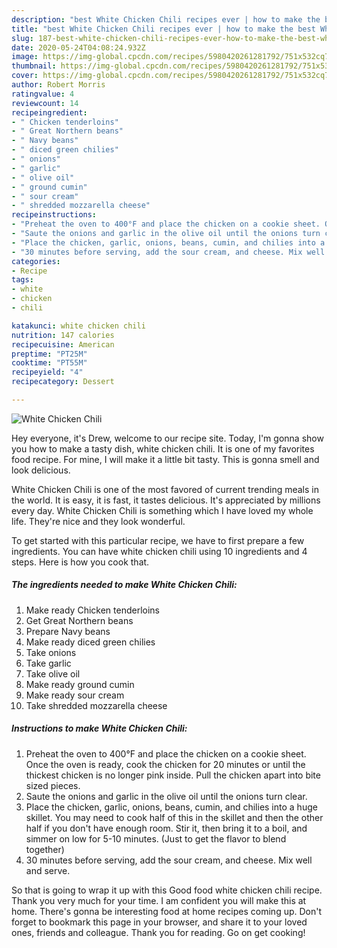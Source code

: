 ```yaml
---
description: "best White Chicken Chili recipes ever | how to make the best White Chicken Chili"
title: "best White Chicken Chili recipes ever | how to make the best White Chicken Chili"
slug: 187-best-white-chicken-chili-recipes-ever-how-to-make-the-best-white-chicken-chili
date: 2020-05-24T04:08:24.932Z
image: https://img-global.cpcdn.com/recipes/5980420261281792/751x532cq70/white-chicken-chili-recipe-main-photo.jpg
thumbnail: https://img-global.cpcdn.com/recipes/5980420261281792/751x532cq70/white-chicken-chili-recipe-main-photo.jpg
cover: https://img-global.cpcdn.com/recipes/5980420261281792/751x532cq70/white-chicken-chili-recipe-main-photo.jpg
author: Robert Morris
ratingvalue: 4
reviewcount: 14
recipeingredient:
- " Chicken tenderloins"
- " Great Northern beans"
- " Navy beans"
- " diced green chilies"
- " onions"
- " garlic"
- " olive oil"
- " ground cumin"
- " sour cream"
- " shredded mozzarella cheese"
recipeinstructions:
- "Preheat the oven to 400°F and place the chicken on a cookie sheet. Once the oven is ready, cook the chicken for 20 minutes or until the thickest chicken is no longer pink inside. Pull the chicken apart into bite sized pieces."
- "Saute the onions and garlic in the olive oil until the onions turn clear."
- "Place the chicken, garlic, onions, beans, cumin, and chilies into a huge skillet. You may need to cook half of this in the skillet and then the other half if you don&#39;t have enough room. Stir it, then bring it to a boil, and simmer on low for 5-10 minutes. (Just to get the flavor to blend together)"
- "30 minutes before serving, add the sour cream, and cheese. Mix well and serve."
categories:
- Recipe
tags:
- white
- chicken
- chili

katakunci: white chicken chili 
nutrition: 147 calories
recipecuisine: American
preptime: "PT25M"
cooktime: "PT55M"
recipeyield: "4"
recipecategory: Dessert

---
```



![White Chicken Chili](https://img-global.cpcdn.com/recipes/5980420261281792/751x532cq70/white-chicken-chili-recipe-main-photo.jpg)

Hey everyone, it's Drew, welcome to our recipe site. Today, I'm gonna show you how to make a tasty dish, white chicken chili. It is one of my favorites food recipe. For mine, I will make it a little bit tasty. This is gonna smell and look delicious.

White Chicken Chili is one of the most favored of current trending meals in the world. It is easy, it is fast, it tastes delicious. It's appreciated by millions every day. White Chicken Chili is something which I have loved my whole life. They're nice and they look wonderful.




To get started with this particular recipe, we have to first prepare a few ingredients. You can have white chicken chili using 10 ingredients and 4 steps. Here is how you cook that.

<!--inarticleads1-->

##### The ingredients needed to make White Chicken Chili:

1. Make ready  Chicken tenderloins
1. Get  Great Northern beans
1. Prepare  Navy beans
1. Make ready  diced green chilies
1. Take  onions
1. Take  garlic
1. Take  olive oil
1. Make ready  ground cumin
1. Make ready  sour cream
1. Take  shredded mozzarella cheese




<!--inarticleads2-->

##### Instructions to make White Chicken Chili:

1. Preheat the oven to 400°F and place the chicken on a cookie sheet. Once the oven is ready, cook the chicken for 20 minutes or until the thickest chicken is no longer pink inside. Pull the chicken apart into bite sized pieces.
1. Saute the onions and garlic in the olive oil until the onions turn clear.
1. Place the chicken, garlic, onions, beans, cumin, and chilies into a huge skillet. You may need to cook half of this in the skillet and then the other half if you don&#39;t have enough room. Stir it, then bring it to a boil, and simmer on low for 5-10 minutes. (Just to get the flavor to blend together)
1. 30 minutes before serving, add the sour cream, and cheese. Mix well and serve.




So that is going to wrap it up with this Good food white chicken chili recipe. Thank you very much for your time. I am confident you will make this at home. There's gonna be interesting food at home recipes coming up. Don't forget to bookmark this page in your browser, and share it to your loved ones, friends and colleague. Thank you for reading. Go on get cooking!

